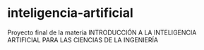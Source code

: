 # inteligencia-artificial
Proyecto final de la materia INTRODUCCIÓN A LA INTELIGENCIA ARTIFICIAL PARA LAS CIENCIAS DE LA INGENIERÍA
